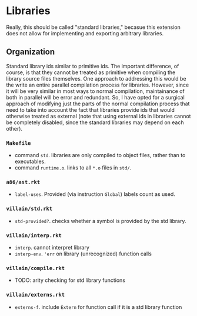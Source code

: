 # Libraries

Really, this should be called "standard libraries," becasue this extension does not allow for implementing and exporting arbitrary libraries.

## Organization

Standard library ids similar to primitive ids. The important difference, of course, is that they cannot be treated as primitive when compiling the library source files themselves. One approach to addressing this would be the write an entire parallel compilation process for libraries. However, since it will be very similar in most ways to normal compilation, maintainance of both in parallel will be error and redundant. So, I have opted for a surgical approach of modifying just the parts of the normal compilation process that need to take into account the fact that libraries provide ids that would otherwise treated as external (note that using external ids in libraries cannot be completely disabled, since the standard libraries may depend on each other).

### `Makefile`

- command `std`. libraries are only compiled to object files, rather than to executables.
- command `runtime.o`. links to all `*.o` files in `std/`.

### `a86/ast.rkt`

- `label-uses`. Provided (via instruction `Global`) labels count as used.

### `villain/std.rkt`

- `std-provided?`. checks whether a symbol is provided by the std library.

### `villain/interp.rkt`

- `interp`. cannot interpret library
- `interp-env`. `'err` on library (unrecognized) function calls

### `villain/compile.rkt`

- TODO: arity checking for std library functions

### `villain/externs.rkt`

- `externs-f`. include `Extern` for function call if it is a std library function

